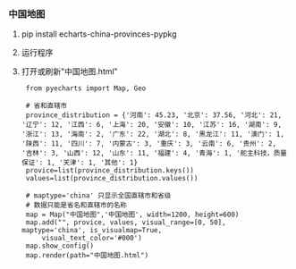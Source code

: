 ### 中国地图 ###
1. pip install echarts-china-provinces-pypkg
2. 运行程序
3. 打开或刷新"中国地图.html"

		from pyecharts import Map, Geo
		
		# 省和直辖市
		province_distribution = {'河南': 45.23, '北京': 37.56, '河北': 21, '辽宁': 12, '江西': 6, '上海': 20, '安徽': 10, '江苏': 16, '湖南': 9, '浙江': 13, '海南': 2, '广东': 22, '湖北': 8, '黑龙江': 11, '澳门': 1, '陕西': 11, '四川': 7, '内蒙古': 3, '重庆': 3, '云南': 6, '贵州': 2, '吉林': 3, '山西': 12, '山东': 11, '福建': 4, '青海': 1, '舵主科技，质量保证': 1, '天津': 1, '其他': 1}
		provice=list(province_distribution.keys())
		values=list(province_distribution.values())
		
		# maptype='china' 只显示全国直辖市和省级
		# 数据只能是省名和直辖市的名称
		map = Map("中国地图",'中国地图', width=1200, height=600)
		map.add("", provice, values, visual_range=[0, 50],  maptype='china', is_visualmap=True,
		    visual_text_color='#000')
		map.show_config()
		map.render(path="中国地图.html")

